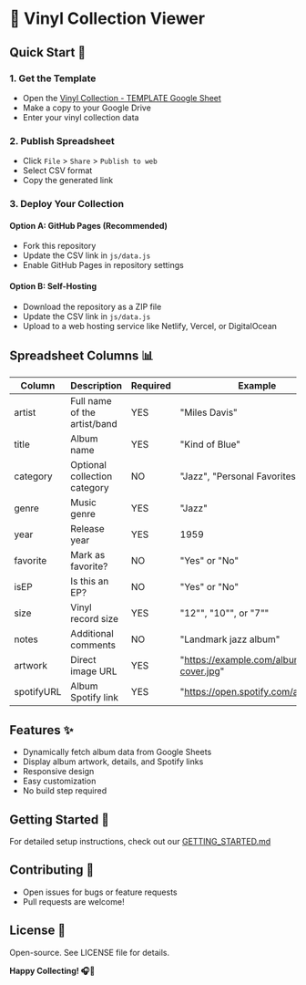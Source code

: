 # 🎵 Vinyl Collection Viewer

## Quick Start 🚀

### 1. Get the Template
- Open the [Vinyl Collection - TEMPLATE Google Sheet](https://docs.google.com/spreadsheets/d/1xAzo6vCafjT6XekXP-nmN_gapEfnvyCjyyk4ZPo1K3I/edit?usp=sharing)
- Make a copy to your Google Drive
- Enter your vinyl collection data

### 2. Publish Spreadsheet
- Click `File` > `Share` > `Publish to web`
- Select CSV format
- Copy the generated link

### 3. Deploy Your Collection

#### Option A: GitHub Pages (Recommended)
- Fork this repository
- Update the CSV link in `js/data.js`
- Enable GitHub Pages in repository settings

#### Option B: Self-Hosting
- Download the repository as a ZIP file
- Update the CSV link in `js/data.js`
- Upload to a web hosting service like Netlify, Vercel, or DigitalOcean

## Spreadsheet Columns 📊

| Column | Description | Required | Example |
|--------|-------------|----------|---------|
| artist | Full name of the artist/band | YES | "Miles Davis" |
| title | Album name | YES | "Kind of Blue" |
| category | Optional collection category | NO | "Jazz", "Personal Favorites" |
| genre | Music genre | YES | "Jazz" |
| year | Release year | YES | 1959 |
| favorite | Mark as favorite? | NO | "Yes" or "No" |
| isEP | Is this an EP? | NO | "Yes" or "No" |
| size | Vinyl record size | YES | "12\"", "10\"", or "7\"" |
| notes | Additional comments | NO | "Landmark jazz album" |
| artwork | Direct image URL | YES | "https://example.com/album-cover.jpg" |
| spotifyURL | Album Spotify link | YES | "https://open.spotify.com/album/..." |

## Features ✨
- Dynamically fetch album data from Google Sheets
- Display album artwork, details, and Spotify links
- Responsive design
- Easy customization
- No build step required

## Getting Started 📖
For detailed setup instructions, check out our [GETTING_STARTED.md](GETTING_STARTED.md)

## Contributing 🤝
- Open issues for bugs or feature requests
- Pull requests are welcome!

## License 📄
Open-source. See LICENSE file for details.

**Happy Collecting! 🎧🖤**